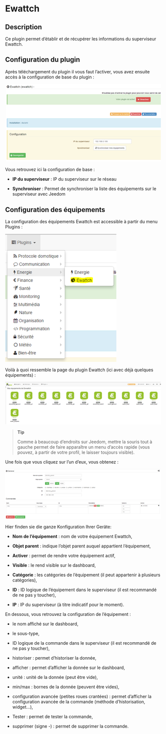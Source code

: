 Ewattch 
=======

Description 
-----------

Ce plugin permet d’établir et de récupérer les informations du
superviseur Ewattch.

Configuration du plugin 
-----------------------

Après téléchargement du plugin il vous faut l’activer, vous avez ensuite
accès à la configuration de base du plugin :

![ewattch1](../images/ewattch1.PNG)

Vous retrouvez ici la configuration de base :

-   **IP du superviseur** : IP du superviseur sur le réseau

-   **Synchroniser** : Permet de synchroniser la liste des équipements
    sur le superviseur avec Jeedom

Configuration des équipements 
-----------------------------

La configuration des équipements Ewattch est accessible à partir du menu
Plugins :

![ewattch2](../images/ewattch2.PNG)

Voilà à quoi ressemble la page du plugin Ewattch (ici avec déjà quelques
équipements) :

![ewattch3](../images/ewattch3.PNG)

> **Tip**
>
> Comme à beaucoup d’endroits sur Jeedom, mettre la souris tout à gauche
> permet de faire apparaître un menu d’accès rapide (vous pouvez, à
> partir de votre profil, le laisser toujours visible).

Une fois que vous cliquez sur l’un d’eux, vous obtenez :

![ewattch4](../images/ewattch4.PNG)

Hier finden sie die ganze Konfiguration Ihrer Geräte:

-   **Nom de l’équipement** : nom de votre équipement Ewattch,

-   **Objet parent** : indique l’objet parent auquel appartient
    l’équipement,

-   **Activer** : permet de rendre votre équipement actif,

-   **Visible** : le rend visible sur le dashboard,

-   **Catégorie** : les catégories de l’équipement (il peut appartenir à
    plusieurs catégories),

-   **ID** : ID logique de l’équipement dans le superviseur (il est
    recommandé de ne pas y toucher),

-   **IP** : IP du superviseur (à titre indicatif pour le moment).

En dessous, vous retrouvez la configuration de l’équipement :

-   le nom affiché sur le dashboard,

-   le sous-type,

-   ID logique de la commande dans le superviseur (il est recommandé de
    ne pas y toucher),

-   historiser : permet d’historiser la donnée,

-   afficher : permet d’afficher la donnée sur le dashboard,

-   unité : unité de la donnée (peut être vide),

-   min/max : bornes de la donnée (peuvent être vides),

-   configuration avancée (petites roues crantées) : permet d’afficher
    la configuration avancée de la commande (méthode d’historisation,
    widget…​),

-   Tester : permet de tester la commande,

-   supprimer (signe -) : permet de supprimer la commande.


